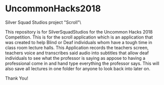 # UncommonHacks2018
Silver Squad Studios project "Scroll"\

This repository is for SilverSquadStudios for the Uncommon Hacks 2018 Competition. This is for the scroll application which is an application that
was created to help Blind or Deaf individuals whom have a tough time in class room lecture halls. This Application records the teachers screen, teachers voice and transcribes said audio into
subtitles that allow deaf individuals to see what the professor is saying as appose to having a professional come in and hand type everything the 
professor says. This will also save all lectures in one folder for anyone to look back into later on.

Thank You!
